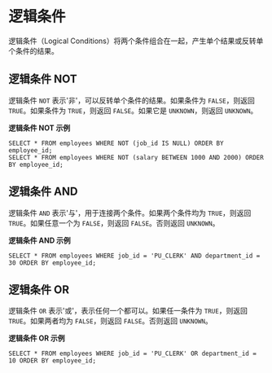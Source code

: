 逻辑条件 
=========================



逻辑条件（Logical Conditions）将两个条件组合在一起，产生单个结果或反转单个条件的结果。

逻辑条件 NOT 
--------------------

逻辑条件 `NOT` 表示'非'，可以反转单个条件的结果。如果条件为 `FALSE`，则返回 `TRUE`。如果条件为 `TRUE`，则返回 `FALSE`。如果它是 `UNKNOWN`，则返回 `UNKNOWN`。

**逻辑条件 NOT 示例** 

    SELECT * FROM employees WHERE NOT (job_id IS NULL) ORDER BY employee_id;
    SELECT * FROM employees WHERE NOT (salary BETWEEN 1000 AND 2000) ORDER BY employee_id;



逻辑条件 AND 
--------------------

逻辑条件 `AND` 表示'与'，用于连接两个条件。如果两个条件均为 `TRUE`，则返回 `TRUE`。如果任意一个为 `FALSE`，则返回 `FALSE`。否则返回 `UNKNOWN`。

**逻辑条件 AND 示例** 

    SELECT * FROM employees WHERE job_id = 'PU_CLERK' AND department_id = 30 ORDER BY employee_id;



逻辑条件 OR 
-------------------

逻辑条件 `OR` 表示'或'，表示任何一个都可以。如果任一条件为 `TRUE`，则返回 `TRUE`。如果两者均为 `FALSE`，则返回 `FALSE`。否则返回 `UNKNOWN`。

**逻辑条件 OR 示例** 

    SELECT * FROM employees WHERE job_id = 'PU_CLERK' OR department_id = 10 ORDER BY employee_id;


